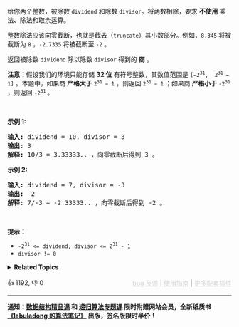 <p>给你两个整数，被除数&nbsp;<code>dividend</code>&nbsp;和除数&nbsp;<code>divisor</code>。将两数相除，要求 <strong>不使用</strong> 乘法、除法和取余运算。</p>

<p>整数除法应该向零截断，也就是截去（<code>truncate</code>）其小数部分。例如，<code>8.345</code> 将被截断为 <code>8</code> ，<code>-2.7335</code> 将被截断至 <code>-2</code> 。</p>

<p>返回被除数&nbsp;<code>dividend</code>&nbsp;除以除数&nbsp;<code>divisor</code>&nbsp;得到的 <strong>商</strong> 。</p>

<p><strong>注意：</strong>假设我们的环境只能存储 <strong>32 位</strong> 有符号整数，其数值范围是 <code>[−2<sup>31</sup>,&nbsp; 2<sup>31&nbsp;</sup>− 1]</code> 。本题中，如果商 <strong>严格大于</strong> <code>2<sup>31&nbsp;</sup>− 1</code> ，则返回 <code>2<sup>31&nbsp;</sup>− 1</code> ；如果商 <strong>严格小于</strong> <code>-2<sup>31</sup></code> ，则返回 <code>-2<sup>31</sup></code><sup> </sup>。</p>

<p>&nbsp;</p>

<p><strong>示例&nbsp;1:</strong></p>

<pre>
<strong>输入:</strong> dividend = 10, divisor = 3
<strong>输出:</strong> 3
<strong>解释: </strong>10/3 = 3.33333.. ，向零截断后得到 3 。</pre>

<p><strong>示例&nbsp;2:</strong></p>

<pre>
<strong>输入:</strong> dividend = 7, divisor = -3
<strong>输出:</strong> -2
<strong>解释:</strong> 7/-3 = -2.33333.. ，向零截断后得到 -2 。</pre>

<p>&nbsp;</p>

<p><strong>提示：</strong></p>

<ul> 
 <li><code>-2<sup>31</sup> &lt;= dividend, divisor &lt;= 2<sup>31</sup> - 1</code></li> 
 <li><code>divisor != 0</code></li> 
</ul>

<details><summary><strong>Related Topics</strong></summary>位运算 | 数学</details><br>

<div>👍 1192, 👎 0<span style='float: right;'><span style='color: gray;'><a href='https://github.com/labuladong/fucking-algorithm/discussions/939' target='_blank' style='color: lightgray;text-decoration: underline;'>bug 反馈</a> | <a href='https://labuladong.gitee.io/article/fname.html?fname=jb插件简介' target='_blank' style='color: lightgray;text-decoration: underline;'>使用指南</a> | <a href='https://labuladong.github.io/algo/images/others/%E5%85%A8%E5%AE%B6%E6%A1%B6.jpg' target='_blank' style='color: lightgray;text-decoration: underline;'>更多配套插件</a></span></span></div>

<div id="labuladong"><hr>

**通知：[数据结构精品课](https://aep.h5.xeknow.com/s/1XJHEO) 和 [递归算法专题课](https://aep.xet.tech/s/3YGcq3) 限时附赠网站会员，全新纸质书[《labuladong 的算法笔记》](https://labuladong.gitee.io/algo/images/book/book_intro_qrcode.jpg) 出版，签名版限时半价！**

</div>

